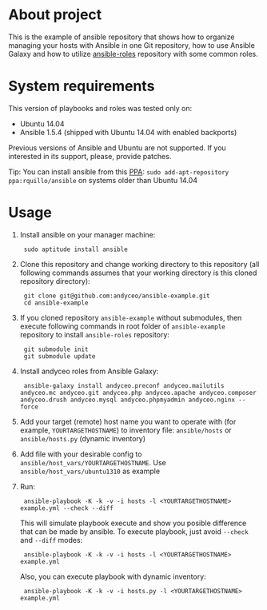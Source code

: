 # About project #

This is the example of ansible repository that shows how to organize managing your hosts with Ansible in one Git repository, how to use Ansible Galaxy and how to utilize [ansible-roles](https://github.com/andyceo/ansible-roles) repository with some common roles.


# System requirements #

This version of playbooks and roles was tested only on:

  - Ubuntu 14.04
  - Ansible 1.5.4 (shipped with Ubuntu 14.04 with enabled backports)

Previous versions of Ansible and Ubuntu are not supported. If you interested in its support, please, provide patches.

Tip: You can install ansible from this [PPA](https://launchpad.net/~rquillo/+archive/ansible): `sudo add-apt-repository ppa:rquillo/ansible` on systems older than Ubuntu 14.04


# Usage #

1. Install ansible on your manager machine:

        sudo aptitude install ansible
        
2. Clone this repository and change working directory to this repository (all following commands assumes that your working directory is this cloned repository directory):

        git clone git@github.com:andyceo/ansible-example.git
        cd ansible-example 
        
3. If you cloned repository `ansible-example` without submodules, then execute following commands in root folder of `ansible-example` repository to install `ansible-roles` repository:

        git submodule init
        git submodule update
        
4. Install andyceo roles from Ansible Galaxy:
   
        ansible-galaxy install andyceo.preconf andyceo.mailutils andyceo.mc andyceo.git andyceo.php andyceo.apache andyceo.composer andyceo.drush andyceo.mysql andyceo.phpmyadmin andyceo.nginx --force

5. Add your target (remote) host name you want to operate with (for example, `YOURTARGETHOSTNAME`) to inventory file: `ansible/hosts` or `ansible/hosts.py` (dynamic inventory)

6. Add file with your desirable config to `ansible/host_vars/YOURTARGETHOSTNAME`. Use `ansible/host_vars/ubuntu1310` as example

7. Run:

        ansible-playbook -K -k -v -i hosts -l <YOURTARGETHOSTNAME> example.yml --check --diff

    This will simulate playbook execute and show you posible difference that can be made by ansible. To execute playbook, just avoid `--check` and `--diff` modes:
   
        ansible-playbook -K -k -v -i hosts -l <YOURTARGETHOSTNAME> example.yml

    Also, you can execute playbook with dynamic inventory:

        ansible-playbook -K -k -v -i hosts.py -l <YOURTARGETHOSTNAME> example.yml
